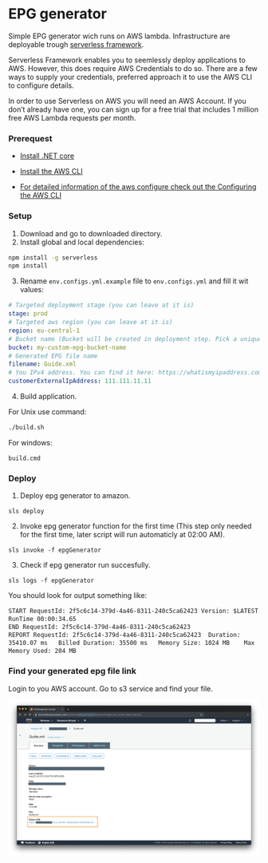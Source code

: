 # EPG generator

Simple EPG generator wich runs on AWS lambda. Infrastructure are deployable trough [serverless framework](https://serverless.com).

Serverless Framework enables you to seemlessly deploy applications to AWS. However, this does require AWS Credentials to do so. There are a few ways to supply your credentials, preferred approach it to use the AWS CLI to configure details.

In order to use Serverless on AWS you will need an AWS Account. If you don’t already have one, you can sign up for a free trial that includes 1 million free AWS Lambda requests per month.

### Prerequest

- [Install .NET core](https://dotnet.microsoft.com/download)

- [Install the AWS CLI](https://docs.aws.amazon.com/cli/latest/userguide/cli-chap-install.html)

- [For detailed information of the aws configure check out the Configuring the AWS CLI](https://docs.aws.amazon.com/cli/latest/userguide/cli-chap-configure.html?linkCode=w61&imprToken=rIpUBadxcvuX734XP4x85Q&slotNum=1)

### Setup

1. Download and go to downloaded directory.
2. Install global and local dependencies:

```sh
npm install -g serverless
npm install
```

3. Rename `env.configs.yml.example` file to `env.configs.yml` and fill it wit values:

```yaml
# Targeted deployment stage (you can leave at it is)
stage: prod
# Targeted aws region (you can leave at it is)
region: eu-central-1
# Bucket name (Bucket will be created in deployment step. Pick a unique name. Only lowercase allowed)
bucket: my-custom-epg-bucket-name
# Generated EPG file name
filename: Guide.xml
# You IPv4 address. You can find it here: https://whatismyipaddress.com/
customerExternalIpAddress: 111.111.11.11
```

4. Build application.

For Unix use command:

```sh
./build.sh
```

For windows:

```cdm
build.cmd
```

### Deploy

1. Deploy epg generator to amazon.

```
sls deploy
```

2. Invoke epg generator function for the first time (This step only needed for the first time, later script will run automaticly at 02:00 AM).

```
sls invoke -f epgGenerator
```

3. Check if epg generator run succesfully.

```
sls logs -f epgGenerator
```

You should look for output something like:

```
START RequestId: 2f5c6c14-379d-4a46-8311-240c5ca62423 Version: $LATEST
RunTime 00:00:34.65
END RequestId: 2f5c6c14-379d-4a46-8311-240c5ca62423
REPORT RequestId: 2f5c6c14-379d-4a46-8311-240c5ca62423	Duration: 35410.07 ms	Billed Duration: 35500 ms 	Memory Size: 1024 MB	Max Memory Used: 204 MB
```

### Find your generated epg file link

Login to you AWS account. Go to s3 service and find your file.

![aws](media/filename.png)
